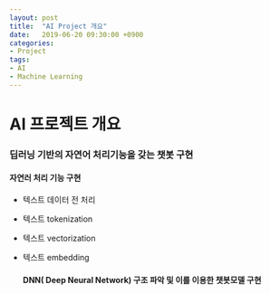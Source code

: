 ```yaml
---
layout: post
title:  "AI Project 개요"
date:   2019-06-20 09:30:00 +0900
categories: 
- Project
tags:
- AI
- Machine Learning
---
```

# AI 프로젝트 개요

### 딥러닝 기반의 자연어 처리기능을 갖는 챗봇 구현

#### 자연러 처리 기능 구현 

- 텍스트 데이터 전 처리

- 텍스트 tokenization

- 텍스트 vectorization

- 텍스트 embedding 

  

  #### DNN( Deep Neural Network) 구조 파악 및 이를 이용한 챗봇모델 구현

  